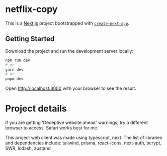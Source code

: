 # netflix-copy

This is a [Next.js](https://nextjs.org/) project bootstrapped with [`create-next-app`](https://github.com/vercel/next.js/tree/canary/packages/create-next-app).

## Getting Started

Download the project and run the development server locally:

```bash
npm run dev
# or
yarn dev
# or
pnpm dev
```

Open [http://localhost:3000](http://localhost:3000) with your browser to see the result.

# Project details 

If you are getting 'Deceptive website ahead' warnings, try a different browser to access. Safari works best for me.

This project web client was made using typescript, next. The list of libraries and dependencies include: tailwind, prisma, react-icons, next-auth, bcrypt, SWR, lodash, zustand

